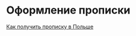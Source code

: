 # Оформление прописки

[Как получить прописку в Польше](http://mojafirma.org/kak-poluchit-propisku-v-polshe)